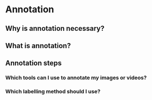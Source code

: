 # Annotation

## Why is annotation necessary?

## What is annotation?

## Annotation steps

### Which tools can I use to annotate my images or videos?

### Which labelling method should I use?